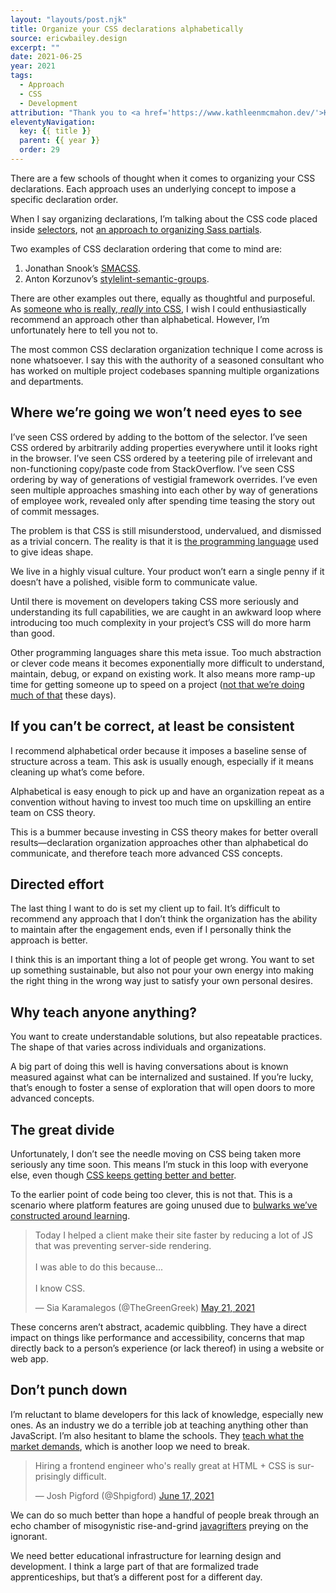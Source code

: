 ```yaml
---
layout: "layouts/post.njk"
title: Organize your CSS declarations alphabetically
source: ericwbailey.design
excerpt: ""
date: 2021-06-25
year: 2021
tags:
  - Approach
  - CSS
  - Development
attribution: "Thank you to <a href='https://www.kathleenmcmahon.dev/'>Kathleen McMahon</a> for the inspiration for this post."
eleventyNavigation:
  key: {{ title }}
  parent: {{ year }}
  order: 29
---
```


There are a few schools of thought when it comes to organizing your CSS declarations. Each approach uses an underlying concept to impose a specific declaration order.

When I say organizing declarations, I’m talking about the CSS code placed inside [selectors](https://developer.mozilla.org/en-US/docs/Web/CSS/CSS_Selectors), not [an approach to organizing Sass partials](https://matthewelsom.com/blog/simple-scss-playbook.html).

Two examples of CSS declaration ordering that come to mind are:


1. Jonathan Snook’s [SMACSS](http://smacss.com/book/formatting#grouping).
2.  Anton Korzunov’s [stylelint-semantic-groups](https://github.com/theKashey/stylelint-semantic-groups).

There are other examples out there, equally as thoughtful and purposeful. As [someone who is really, <em>really</em> into CSS](https://css-tricks.com/author/ericwbailey/), I wish I could enthusiastically recommend an approach other than alphabetical. However, I’m unfortunately here to tell you not to.

The most common CSS declaration organization technique I come across is none whatsoever. I say this with the authority of a seasoned consultant who has worked on multiple project codebases spanning multiple organizations and departments.

## Where we’re going we won’t need eyes to see

I’ve seen CSS ordered by adding to the bottom of the selector. I’ve seen CSS ordered by arbitrarily adding properties everywhere until it looks right in the browser. I’ve seen CSS ordered by a teetering pile of irrelevant and non-functioning copy/paste code from StackOverflow. I’ve seen CSS ordering by way of generations of vestigial framework overrides. I’ve even seen multiple approaches smashing into each other by way of generations of employee work, revealed only after spending time teasing the story out of commit messages.

The problem is that CSS is still misunderstood, undervalued, and dismissed as a trivial concern. The reality is that it is [the programming language](https://css-tricks.com/css-is-a-strongly-typed-language/#css) used to give ideas shape.

We live in a highly visual culture. Your product won’t earn a single penny if it doesn’t have a polished, visible form to communicate value.

Until there is movement on developers taking CSS more seriously and understanding its full capabilities, we are caught in an awkward loop where introducing too much complexity in your project’s CSS will do more harm than good.

Other programming languages share this meta issue. Too much abstraction or clever code means it becomes exponentially more difficult to understand, maintain, debug, or expand on existing work. It also means more ramp-up time for getting someone up to speed on a project ([not that we’re doing much of that](https://twitter.com/piccalilli_/status/1399841868352045073) these days).

## If you can’t be correct, at least be consistent

I recommend alphabetical order because it imposes a baseline sense of structure across a team. This ask is usually enough, especially if it means cleaning up what’s come before.

Alphabetical is easy enough to pick up and have an organization repeat as a convention without having to invest too much time on upskilling an entire team on CSS theory.

This is a bummer because investing in CSS theory makes for better overall results—declaration organization approaches other than alphabetical do communicate, and therefore teach more advanced CSS concepts.

## Directed effort

The last thing I want to do is set my client up to fail. It’s difficult to recommend any approach that I don’t think the organization has the ability to maintain after the engagement ends, even if I personally think the approach is better.

I think this is an important thing a lot of people get wrong. You want to set up something sustainable, but also not pour your own energy into making the right thing in the wrong way just to satisfy your own personal desires.

## Why teach anyone anything?

You want to create understandable solutions, but also repeatable practices. The shape of that varies across individuals and organizations.

A big part of doing this well is having conversations about is known measured against what can be internalized and sustained. If you’re lucky, that’s enough to foster a sense of exploration that will open doors to more advanced concepts.

## The great divide

Unfortunately, I don’t see the needle moving on CSS being taken more seriously any time soon. This means I’m stuck in this loop with everyone else, even though [CSS keeps getting better and better](https://www.smashingmagazine.com/2021/02/things-you-can-do-with-css-today/).

To the earlier point of code being too clever, this is not that. This is a scenario where platform features are going unused due to [bulwarks we’ve constructed around learning](https://adactio.com/notes/18208).

<blockquote class="twitter-tweet"><p lang="en" dir="ltr">Today I helped a client make their site faster by reducing a lot of JS that was preventing server-side rendering. <br><br>I was able to do this because...<br><br>I know CSS.</p>&mdash; Sia Karamalegos (@TheGreenGreek) <a href="https://twitter.com/TheGreenGreek/status/1395794309576806407?ref_src=twsrc%5Etfw">May 21, 2021</a></blockquote> <script async src="https://platform.twitter.com/widgets.js" charset="utf-8"></script>

These concerns aren’t abstract, academic quibbling. They have a direct impact on things like performance and accessibility, concerns that map directly back to a person’s experience (or lack thereof) in using a website or web app.

## Don’t punch down

I’m reluctant to blame developers for this lack of knowledge, especially new ones. As an industry we do a terrible job at teaching anything other than JavaScript. I’m also hesitant to blame the schools. They [teach what the market demands](https://ericwbailey.design/writing/fighting-uphill#what-if-we%E2%80%99re-losing%3F), which is another loop we need to break.

<blockquote class="twitter-tweet"><p lang="en" dir="ltr">Hiring a frontend engineer who&#39;s really great at HTML + CSS is surprisingly difficult.</p>&mdash; Josh Pigford (@Shpigford) <a href="https://twitter.com/Shpigford/status/1405626129180987394?ref_src=twsrc%5Etfw">June 17, 2021</a></blockquote> <script async src="https://platform.twitter.com/widgets.js" charset="utf-8"></script>

We can do so much better than hope a handful of people break through an echo chamber of misogynistic rise-and-grind [javagrifters](https://twitter.com/javagrifter) preying on the ignorant.

We need better educational infrastructure for learning design and development. I think a large part of that are formalized trade apprenticeships, but that’s a different post for a different day.
